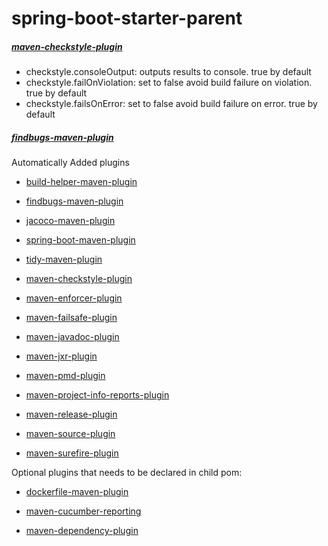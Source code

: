 # spring-boot-starter-parent



##### [maven-checkstyle-plugin](https://maven.apache.org/plugins/maven-checkstyle-plugin/index.html)

* checkstyle.consoleOutput: outputs results to console. true by default
* checkstyle.failOnViolation: set to false avoid build failure on violation. true by default
* checkstyle.failsOnError: set to false avoid build failure on error. true by default


##### [findbugs-maven-plugin](https://gleclaire.github.io/findbugs-maven-plugin/)

        
        
        
        
Automatically Added plugins

* [build-helper-maven-plugin](https://www.mojohaus.org/build-helper-maven-plugin/index.html)
* [findbugs-maven-plugin](https://gleclaire.github.io/findbugs-maven-plugin/)
* [jacoco-maven-plugin](https://www.eclemma.org/jacoco/trunk/doc/maven.html)
* [spring-boot-maven-plugin](https://docs.spring.io/spring-boot/docs/current/maven-plugin/index.html)
* [tidy-maven-plugin](https://www.mojohaus.org/tidy-maven-plugin/)

* [maven-checkstyle-plugin](https://maven.apache.org/plugins/maven-checkstyle-plugin/)
* [maven-enforcer-plugin](https://maven.apache.org/enforcer/maven-enforcer-plugin/)
* [maven-failsafe-plugin](https://maven.apache.org/surefire/maven-failsafe-plugin/)
* [maven-javadoc-plugin](https://maven.apache.org/plugins/maven-javadoc-plugin/)
* [maven-jxr-plugin](https://maven.apache.org/jxr/maven-jxr-plugin/)
* [maven-pmd-plugin](https://maven.apache.org/plugins/maven-pmd-plugin/)
* [maven-project-info-reports-plugin](https://maven.apache.org/plugins/maven-project-info-reports-plugin/)
* [maven-release-plugin](https://maven.apache.org/maven-release/maven-release-plugin/)
* [maven-source-plugin](https://maven.apache.org/plugins/maven-source-plugin/)
* [maven-surefire-plugin](https://maven.apache.org/surefire/maven-surefire-plugin/)


Optional plugins that needs to be declared in child pom:
* [dockerfile-maven-plugin](https://github.com/spotify/dockerfile-maven)

* [maven-cucumber-reporting](https://github.com/damianszczepanik/maven-cucumber-reporting)
* [maven-dependency-plugin](https://maven.apache.org/plugins/maven-dependency-plugin/)
        